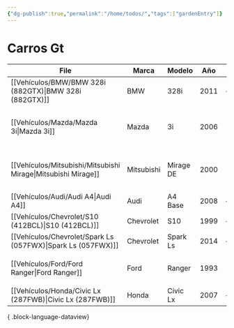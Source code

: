 ```yaml
---
{"dg-publish":true,"permalink":"/home/todos/","tags":["gardenEntry"]}
---
```




# Carros Gt


| File                                                             | Marca      | Modelo    | Año  | TAG                                                          |
| ---------------------------------------------------------------- | ---------- | --------- | ---- | ------------------------------------------------------------ |
| [[Vehículos/BMW/BMW 328i (882GTX)\|BMW 328i (882GTX)]]        | BMW        | 328i      | 2011 | \-                                                           |
| [[Vehículos/Mazda/Mazda 3i\|Mazda 3i]]                        | Mazda      | 3i        | 2006 | <ul><li>#Mazda</li><li>#CKP</li><li>#P0016</li></ul>         |
| [[Vehículos/Mitsubishi/Mitsubishi Mirage\|Mitsubishi Mirage]] | Mitsubishi | Mirage DE | 2000 | <ul><li>#Mitsubishi</li><li>#Mirage</li><li>#P0430</li></ul> |
| [[Vehículos/Audi/Audi A4\|Audi A4]]                           | Audi       | A4 Base   | 2008 | \-                                                           |
| [[Vehículos/Chevrolet/S10 (412BCL)\|S10 (412BCL)]]            | Chevrolet  | S10       | 1999 | \-                                                           |
| [[Vehículos/Chevrolet/Spark Ls (057FWX)\|Spark Ls (057FWX)]]  | Chevrolet  | Spark Ls  | 2014 | \-                                                           |
| [[Vehículos/Ford/Ford Ranger\|Ford Ranger]]                   | Ford       | Ranger    | 1993 | <ul><li>#Ford</li><li>#Ranger</li></ul>                      |
| [[Vehículos/Honda/Civic Lx (287FWB)\|Civic Lx (287FWB)]]      | Honda      | Civic Lx  | 2007 | \-                                                           |

{ .block-language-dataview}

